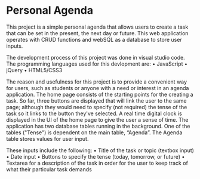 # Personal Agenda

This project is a simple personal agenda that allows users to create a task that can be set in the present, the next day or future. This web application operates with CRUD functions and webSQL as a database to store user inputs.

The development process of this project was done in visual studio code. 
The programming languages used for this devlopment are:
•	 JavaScript
•	 jQuery
•	 HTML5/CSS3

The reason and usefulness for this project is to provide a convenient way for users, such as students or anyone with a need or interest in an agenda application. The home page consists of the starting points for the creating a task. So far, three buttons are displayed that will link the user to the same page; although they would need to specify (not required) the tense of the task so it links to the button they've selected. A real time digital clock is displayed in the UI of the home page to give the user a sense of time. The application has two database tables running in the background. One of the tables ("Tense") is dependent on the main table, “Agenda”. The Agenda table stores values for user input. 

These inputs include the following:
•	Title of the task or topic (textbox input)
•	Date input 
•	Buttons to specify the tense (today, tomorrow, or future)
•	Textarea for a description of the task in order for the user to keep track of what their particular task demands


